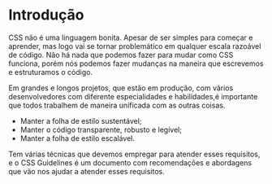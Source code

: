# Introdução

CSS não é uma linguagem bonita. Apesar de ser simples para começar e aprender, mas logo vai se tornar problemático em qualquer escala razoável de código. Não há nada que podemos fazer para mudar como CSS funciona, porém nós podemos fazer mudanças na maneira que escrevemos e estruturamos o código.

Em grandes e longos projetos, que estão em produção, com vários desenvolvedores com diferente especialidades e habilidades,é importante que todos trabalhem de maneira unificada com as outras coisas.

- Manter a folha de estilo sustentável;
- Manter o código transparente, robusto e legível;
- Manter a folha de estilo escalável.

Tem várias técnicas que devemos empregar para atender esses requisitos, e o CSS Guidelines é um documento com recomendações e abordagens que vão nos ajudar a atender esses requisitos.
